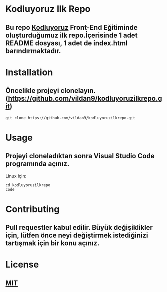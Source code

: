 # Kodluyoruz Ilk Repo

## Bu repo [Kodluyoruz](https://www.kodluyoruz.org/) Front-End Eğitiminde oluşturduğumuz ilk repo.İçerisinde 1 adet README dosyası, 1 adet de index.html barındırmaktadır.

# Installation
## Öncelikle projeyi clonelayın.(https://github.com/vildan9/kodluyoruzilkrepo.git)
```
git clone https://github.com/vildan9/kodluyoruzilkrepo.git
```
# Usage
## Projeyi cloneladıktan sonra Visual Studio Code programında açınız.
Linux için:
```
cd kodluyoruzilkrepo
code
```
# Contributing
## Pull requestler kabul edilir. Büyük değişiklikler için, lütfen önce neyi değiştirmek istediğinizi tartışmak için bir konu açınız.
# License
## [MIT](https://choosealicense.com/)
